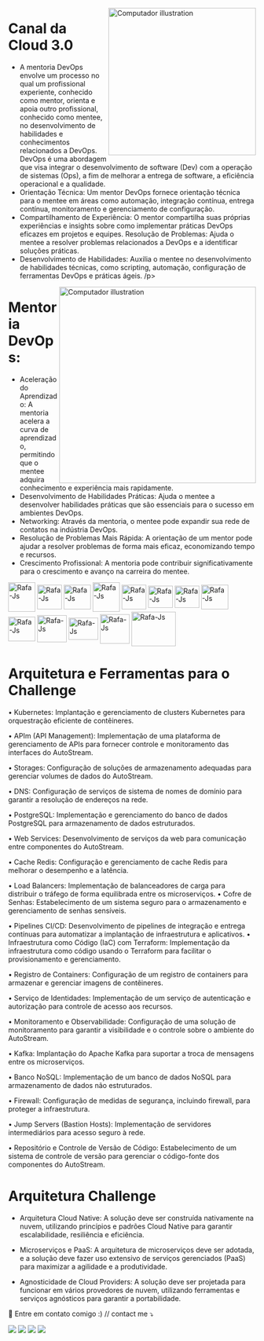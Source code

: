 
</p>
   
<img src="https://user-images.githubusercontent.com/91704169/267197442-2deeb92a-0ef5-46ae-bbe2-69fcaabfdad6.png" min-width="300px" max-width="300px" width="300px" align="right" alt="Computador illustration">

 </p>

 # Canal da Cloud 3.0
 
- A mentoria DevOps envolve um processo no qual um profissional experiente, conhecido como mentor, orienta e apoia outro profissional, conhecido como mentee, no desenvolvimento de habilidades e conhecimentos relacionados a DevOps. DevOps é uma abordagem que visa integrar o desenvolvimento de software (Dev) com a operação de sistemas (Ops), a fim de melhorar a entrega de software, a eficiência operacional e a qualidade.
- Orientação Técnica: Um mentor DevOps fornece orientação técnica para o mentee em áreas como automação, integração contínua,
entrega contínua, monitoramento e gerenciamento de configuração.
- Compartilhamento de Experiência: O mentor compartilha suas próprias experiências e insights sobre como implementar práticas DevOps eficazes em projetos e equipes.
Resolução de Problemas: Ajuda o mentee a resolver problemas relacionados a DevOps e a identificar soluções práticas.
- Desenvolvimento de Habilidades: Auxilia o mentee no desenvolvimento de habilidades técnicas, como scripting, automação,
configuração de ferramentas DevOps e práticas ágeis. /p> 

</p>
   
<img src="https://user-images.githubusercontent.com/91704169/267198556-1e686df9-b54c-4113-aed3-b8672b6fb62d.png" min-width="400px" max-width="400px" width="400px" align="right" alt="Computador illustration">

 </p>

# Mentoria DevOps:

- Aceleração do Aprendizado: A mentoria acelera a curva de aprendizado, permitindo que o mentee adquira conhecimento e experiência mais rapidamente.
- Desenvolvimento de Habilidades Práticas: Ajuda o mentee a desenvolver habilidades práticas que são essenciais para o sucesso em ambientes DevOps.
- Networking: Através da mentoria, o mentee pode expandir sua rede de contatos na indústria DevOps.
- Resolução de Problemas Mais Rápida: A orientação de um mentor pode ajudar a resolver problemas de forma mais eficaz, economizando tempo e recursos.
- Crescimento Profissional: A mentoria pode contribuir significativamente para o crescimento e avanço na carreira do mentee.
</p>

<p align="left">
         
<img align="center" alt="Rafa-Js" height="60" width="55" src="https://cdn.jsdelivr.net/gh/devicons/devicon/icons/docker/docker-original-wordmark.svg" />
<img align="center" alt="Rafa-Js" height="50" width="50" src="https://cdn.jsdelivr.net/gh/devicons/devicon/icons/putty/putty-original.svg" />
<img align="center" alt="Rafa-Js" height="50" width="55" src="https://user-images.githubusercontent.com/91704169/190546385-e769a76d-f66b-4a68-aae8-2b4a159284be.png" />
<img align="center" alt="Rafa-Js" height="60" width="55" src="https://user-images.githubusercontent.com/91704169/191961752-ad1d9b23-fa5a-4ccf-bbf3-0689bf54b0bf.png" />
<img align="center" alt="Rafa-Js" height="50" width="50" src="https://user-images.githubusercontent.com/91704169/191962476-7c082743-5de4-4e82-9335-2b1ae1f3603d.png"/>
<img align="center" alt="Rafa-Js" height="45" width="50" src="https://user-images.githubusercontent.com/91704169/191870517-db3bd422-fd43-499b-853e-c4028cde474d.png"/>

<img align="center" alt="Rafa-Js" height="45" width="50" src="https://camo.githubusercontent.com/2582ec2237a3a1fbd34e9b57332b72be27a7facb32abe7c2335e5f86e5f457a8/68747470733a2f2f63646e2e6a7364656c6976722e6e65742f67682f64657669636f6e732f64657669636f6e2f69636f6e732f6d7973716c2f6d7973716c2d6f726967696e616c2e737667"/>
<img align="center" alt="Rafa-Js" height="50" width="55" src="https://camo.githubusercontent.com/dd8b0601cdfefe534a6a26f4c29c7f8a5fcfc315002655f519c73121f7bad8bc/68747470733a2f2f63646e2e6a7364656c6976722e6e65742f67682f64657669636f6e732f64657669636f6e2f69636f6e732f707974686f6e2f707974686f6e2d6f726967696e616c2e737667"/>
       
<img align="center" alt="Rafa-Js" height="50" width="55" src="https://user-images.githubusercontent.com/91704169/211868831-c7a5f64d-04d9-461f-b7c0-d665f9d67eed.png"/>
<img align="center" alt="Rafa-Js" height="55" width="60" src="https://user-images.githubusercontent.com/91704169/211872753-090358ca-a34f-4eac-8d0a-149699d4a41e.png" />
<img align="center" alt="Rafa-Js" height="45" width="60" src="https://user-images.githubusercontent.com/91704169/211873981-07625883-ca60-4d6d-9a1b-4c9a4d97059c.png"/
<img align="center" alt="Rafa-Js" height="60" width="60" src="https://user-images.githubusercontent.com/91704169/211866642-5ec6294b-cb91-4473-9849-e115d15a001d.png" /> 
<img align="center" alt="Rafa-Js" height="60" width="60" src="https://user-images.githubusercontent.com/91704169/211866642-5ec6294b-cb91-4473-9849-e115d15a001d.png" />  
<img align="center" alt="Rafa-Js" height="70" width="90" src="https://user-images.githubusercontent.com/91704169/267420917-3e875b49-4219-491d-b48e-b72fc94fa2e4.png" />  

# Arquitetura e Ferramentas para o Challenge 

• Kubernetes: Implantação e gerenciamento de clusters Kubernetes para 
orquestração eficiente de contêineres. </p>
• APIm (API Management): Implementação de uma plataforma de 
gerenciamento de APIs para fornecer controle e monitoramento das 
interfaces do AutoStream.</p>
• Storages: Configuração de soluções de armazenamento adequadas para 
gerenciar volumes de dados do AutoStream.</p>
• DNS: Configuração de serviços de sistema de nomes de domínio para 
garantir a resolução de endereços na rede.</p>
• PostgreSQL: Implementação e gerenciamento do banco de dados 
PostgreSQL para armazenamento de dados estruturados.</p>
• Web Services: Desenvolvimento de serviços da web para comunicação 
entre componentes do AutoStream.</p>
• Cache Redis: Configuração e gerenciamento de cache Redis para 
melhorar o desempenho e a latência.</p>
• Load Balancers: Implementação de balanceadores de carga para
distribuir o tráfego de forma equilibrada entre os microserviços.
• Cofre de Senhas: Estabelecimento de um sistema seguro para o 
armazenamento e gerenciamento de senhas sensíveis.</p>
• Pipelines CI/CD: Desenvolvimento de pipelines de integração e entrega 
contínuas para automatizar a implantação de infraestrutura e aplicativos.
• Infraestrutura como Código (IaC) com Terraform: Implementação da 
infraestrutura como código usando o Terraform para facilitar o 
provisionamento e gerenciamento.</p>
• Registro de Containers: Configuração de um registro de containers para 
armazenar e gerenciar imagens de contêineres.</p>
• Serviço de Identidades: Implementação de um serviço de autenticação e 
autorização para controle de acesso aos recursos.</p>
• Monitoramento e Observabilidade: Configuração de uma solução de 
monitoramento para garantir a visibilidade e o controle sobre o ambiente 
do AutoStream.</p>
• Kafka: Implantação do Apache Kafka para suportar a troca de 
mensagens entre os microserviços.</p>
• Banco NoSQL: Implementação de um banco de dados NoSQL para 
armazenamento de dados não estruturados.</p>
• Firewall: Configuração de medidas de segurança, incluindo firewall, para 
proteger a infraestrutura.</p>
• Jump Servers (Bastion Hosts): Implementação de servidores intermediários 
para acesso seguro à rede.</p>
• Repositório e Controle de Versão de Código: Estabelecimento de um 
sistema de controle de versão para gerenciar o código-fonte dos 
componentes do AutoStream.

#  Arquitetura Challenge 

- Arquitetura Cloud Native: A solução deve ser construída nativamente na 
nuvem, utilizando princípios e padrões Cloud Native para garantir 
escalabilidade, resiliência e eficiência.

- Microserviços e PaaS: A arquitetura de microserviços deve ser adotada, e 
a solução deve fazer uso extensivo de serviços gerenciados (PaaS) para 
maximizar a agilidade e a produtividade.

- Agnosticidade de Cloud Providers: A solução deve ser projetada para 
funcionar em vários provedores de nuvem, utilizando ferramentas e 
serviços agnósticos para garantir a portabilidade.
   
🎯 Entre em contato comigo :) // contact me ⤵
</p>

<p align="left">
  <a href="mailto:brunosantosc1@gmail.com" alt="Gmail">
  <img src="https://img.shields.io/badge/-Gmail-%23333?style=for-the-badge&logo=gmail&logoColor=white" target="_blank"></a>
  <a href="https://www.linkedin.com/in/brunosantos88" target="_blank"><img src="https://img.shields.io/badge/-LinkedIn-%230077B5?style=for-the-badge&logo=linkedin&logoColor=white" target="_blank"></a>
   <a href="https://wa.me/+5513991353329" target="_blank">
   <img src="https://img.shields.io/badge/WhatsApp-25D366?style=for-the-badge&logo=whatsapp&logoColor=white"></a>
   <a href="https://t.me/BrunoSantos88" target="_blank"><img src="https://img.shields.io/badge/Telegram-2CA5E0?style=for-the-badge&logo=telegram&logoColor=white"     target="_blank"></a>  </p>


